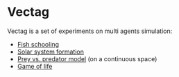 Vectag
======

Vectag is a set of experiments on multi agents simulation:
- [Fish schooling](http://jgaffuri.github.io/Vectag/sims/fish.html)
- [Solar system formation](http://jgaffuri.github.io/Vectag/sims/planets.html)
- [Prey vs. predator model](http://jgaffuri.github.io/Vectag/sims/pp.html) (on a continuous space)
- [Game of life](http://jgaffuri.github.io/Vectag/sims/gol.html)
